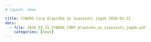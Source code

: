 ```yaml
---
# layout: news

title: CYBERG Corp Alaptőke és Szavazati jogok 2020.03.31
docs:
  - file: 2020_03_31_CYBERG_CORP_Alaptoke_es_szavazati_jogok.pdf
    categories: [news]
---
```

